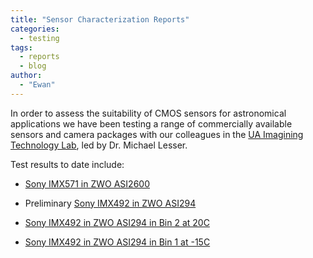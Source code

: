 ```yaml
---
title: "Sensor Characterization Reports"
categories:
  - testing
tags:
  - reports
  - blog
author:
  - "Ewan"
---
```


In order to assess the suitability of CMOS sensors for astronomical applications we have been testing a range of commercially available sensors and camera packages with our colleagues in the [UA Imagining Technology Lab](https://itl.arizona.edu/), led by Dr. Michael Lesser.

Test results to date include:

- [Sony IMX571 in ZWO ASI2600](/assets/reports//ZWO_ASI2600MM_combined_report.pdf)

- Preliminary [Sony IMX492 in ZWO ASI294](/assets/reports/CharacterizationReport__ASI292_1812911309020900.pdf.pdf)
-  [Sony IMX492 in ZWO ASI294 in Bin 2 at 20C](/assets/reports/CharacterizationReport__ASI294_bin2_20c_2f348f01230009000.pdf)
-  [Sony IMX492 in ZWO ASI294 in Bin 1 at -15C](/assets/reports/CharacterizationReport__ASI294_bin1_n15c_2f348f01230009000.pdf)
